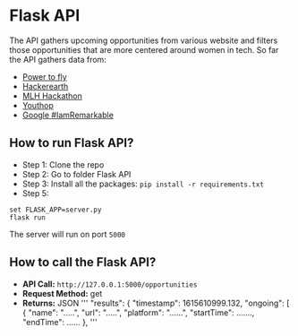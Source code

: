 # Flask API

The API gathers upcoming opportunities from various website and filters those opportunities that are more centered around women in tech. So far the API gathers data from:
- [Power to fly](https://powertofly.com/events/)
- [Hackerearth](https://www.hackerearth.com/challenges/?filters=competitive%2Chackathon%2Chiring%2Cuniversity)
- [MLH Hackathon](https://mlh.io/seasons/2021/events)
- [Youthop](https://www.youthop.com/browse)
- [Google #IamRemarkable](https://events.withgoogle.com/iamremarkable-workshops-iwd-2021/registrations/new/)


## How to run Flask API?
- Step 1:
Clone the repo
- Step 2: 
Go to folder Flask API
- Step 3:
Install all the packages: `pip install -r requirements.txt`
- Step 5:

```
set FLASK_APP=server.py
flask run
```

The server will run on port `5000`


## How to call the Flask API?

- **API Call:** `http://127.0.0.1:5000/opportunities` 
- **Request Method:** get 
- **Returns:** JSON
'''
"results": {
    "timestamp": 1615610999.132,
    "ongoing": [
      {
        "name": ".....",
        "url": ".....",
        "platform": "......",
        "startTime": .......,
        "endTime": ......
      },
'''


